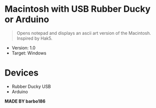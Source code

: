 # Macintosh with USB Rubber Ducky or Arduino
> Opens notepad and displays an ascii art version of the Macintosh. Inspired by Hak5.
- Version: 1.0
- Target: Windows

# Devices
- Rubber Ducky USB
- Arduino

**MADE BY barbo186**
